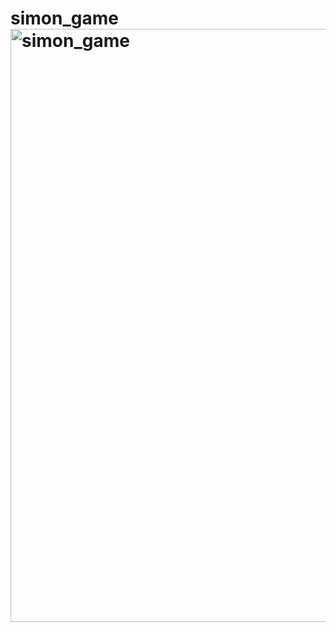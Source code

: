 # simon_game<img width="949" alt="simon_game" src="https://user-images.githubusercontent.com/58182966/136694432-bd61ca09-63de-41aa-b850-89b1b174a398.png">
